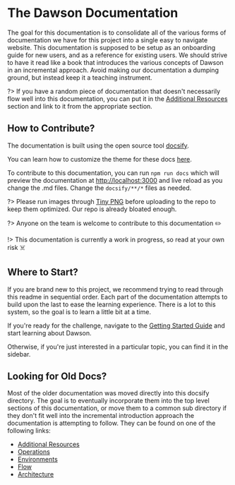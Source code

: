 # The Dawson Documentation

The goal for this documentation is to consolidate all of the various forms of documentation we have for this project into a single easy to navigate website. This documentation is supposed to be setup as an onboarding guide for new users, and as a reference for existing users.  We should strive to have it read like a book that introduces the various concepts of Dawson in an incremental approach.  Avoid making our documentation a dumping ground, but instead keep it a teaching instrument.

?> If you have a random piece of documentation that doesn't necessarily flow well into this documentation, you can put it in the [Additional Resources](/additional-resources/README) section and link to it from the appropriate section.

## How to Contribute?

The documentation is built using the open source tool [docsify](https://docsify.js.org/).

You can learn how to customize the theme for these docs [here](https://jhildenbiddle.github.io/docsify-themeable/#/customization?id=sidebar).

To contribute to this documentation, you can run `npm run docs` which will preview the documentation at [http://localhost:3000](http://localhost:3000) and live reload as you change the .md files.  Change the `docsify/**/*` files as needed.

?> Please run images through [Tiny PNG](https://tinypng.com/) before uploading to the repo to keep them optimized. Our repo is already bloated enough.

?> Anyone on the team is welcome to contribute to this documentation ✏️

!> This documentation is currently a work in progress, so read at your own risk ☠️

## Where to Start?

If you are brand new to this project, we recommend trying to read through this readme in sequential order.  Each part of the documentation attempts to build upon the last to ease the learning experience.  There is a lot to this system, so the goal is to learn a little bit at a time.

If you're ready for the challenge, navigate to the [Getting Started Guide](/getting-started) and start learning about Dawson.

Otherwise, if you're just interested in a particular topic, you can find it in the sidebar.

## Looking for Old Docs?

Most of the older documentation was moved directly into this docsify directory.  The goal is to eventually incorporate them into the top level sections of this documentation, or move them to a common sub directory if they don't fit well into the incremental introduction approach the documentation is attempting to follow. They can be found on one of the following links:

- [Additional Resources](/additional-resources/README)
- [Operations](/operations/README)
- [Environments](/environments/README)
- [Flow](/flows/README)
- [Architecture](/architecture/README)
